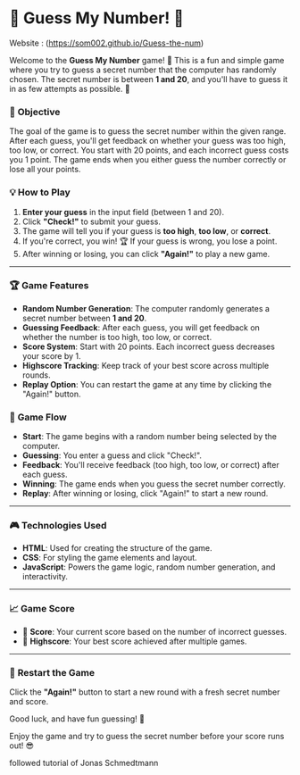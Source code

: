 # 🎲 **Guess My Number!** 🎲

 Website : (https://som002.github.io/Guess-the-num) 
 
Welcome to the **Guess My Number** game! 🎉 This is a fun and simple game where you try to guess a secret number that the computer has randomly chosen. The secret number is between **1 and 20**, and you'll have to guess it in as few attempts as possible. 🚀

### 🎯 **Objective**
The goal of the game is to guess the secret number within the given range. After each guess, you'll get feedback on whether your guess was too high, too low, or correct. You start with 20 points, and each incorrect guess costs you 1 point. The game ends when you either guess the number correctly or lose all your points.

### 💡 **How to Play**
1. **Enter your guess** in the input field (between 1 and 20).
2. Click **"Check!"** to submit your guess.
3. The game will tell you if your guess is **too high**, **too low**, or **correct**. 
4. If you're correct, you win! 🏆 If your guess is wrong, you lose a point. 
5. After winning or losing, you can click **"Again!"** to play a new game.

---

### 🏆 **Game Features**
- **Random Number Generation**: The computer randomly generates a secret number between **1 and 20**.
- **Guessing Feedback**: After each guess, you will get feedback on whether the number is too high, too low, or correct.
- **Score System**: Start with 20 points. Each incorrect guess decreases your score by 1.
- **Highscore Tracking**: Keep track of your best score across multiple rounds.
- **Replay Option**: You can restart the game at any time by clicking the "Again!" button.

### 📜 **Game Flow**
- **Start**: The game begins with a random number being selected by the computer.
- **Guessing**: You enter a guess and click "Check!".
- **Feedback**: You'll receive feedback (too high, too low, or correct) after each guess.
- **Winning**: The game ends when you guess the secret number correctly.
- **Replay**: After winning or losing, click "Again!" to start a new round.

---

### 🎮 **Technologies Used**
- **HTML**: Used for creating the structure of the game.
- **CSS**: For styling the game elements and layout.
- **JavaScript**: Powers the game logic, random number generation, and interactivity.

---

### 📈 **Game Score**
- 💯 **Score**: Your current score based on the number of incorrect guesses.
- 🥇 **Highscore**: Your best score achieved after multiple games.

---

### 🔄 **Restart the Game**
Click the **"Again!"** button to start a new round with a fresh secret number and score.

Good luck, and have fun guessing! 🤞

Enjoy the game and try to guess the secret number before your score runs out! 😎

followed tutorial of Jonas Schmedtmann
